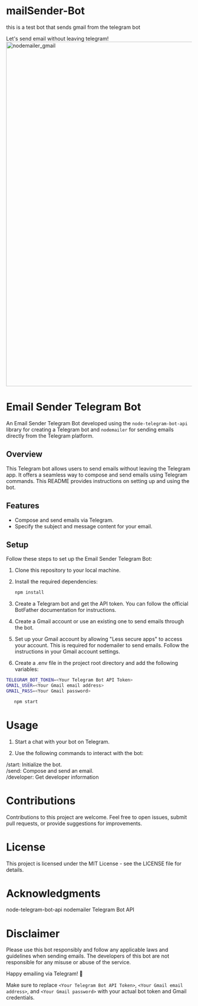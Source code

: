 # mailSender-Bot
this is a test bot that sends gmail from the telegram bot

Let's send email without leaving telegram!
<img width="936" alt="nodemailer_gmail" src="https://github.com/yididiya-kassahun/mailSender-Bot/assets/57259174/63fe806c-2208-4b25-b448-80b52a72a39f">



# Email Sender Telegram Bot

An Email Sender Telegram Bot developed using the `node-telegram-bot-api` library for creating a Telegram bot and `nodemailer` for sending emails directly from the Telegram platform.

## Overview

This Telegram bot allows users to send emails without leaving the Telegram app. It offers a seamless way to compose and send emails using Telegram commands. This README provides instructions on setting up and using the bot.

## Features

- Compose and send emails via Telegram.
- Specify the subject and message content for your email.

## Setup

Follow these steps to set up the Email Sender Telegram Bot:

1. Clone this repository to your local machine.

2. Install the required dependencies:
   ```bash
   npm install

1. Create a Telegram bot and get the API token. You can follow the official BotFather documentation for instructions.

2. Create a Gmail account or use an existing one to send emails through the bot.

3. Set up your Gmail account by allowing "Less secure apps" to access your account. This is required for nodemailer to send emails. Follow the instructions in your Gmail account settings.

4. Create a .env file in the project root directory and add the following variables:

```bash
TELEGRAM_BOT_TOKEN=<Your Telegram Bot API Token>
GMAIL_USER=<Your Gmail email address>
GMAIL_PASS=<Your Gmail password>
```

```bash
   npm start
```
# Usage
1. Start a chat with your bot on Telegram.

2. Use the following commands to interact with the bot:

/start: Initialize the bot. <br>
/send: Compose and send an email. <br>
/developer: Get developer information <br>

# Contributions
Contributions to this project are welcome. Feel free to open issues, submit pull requests, or provide suggestions for improvements.

# License
This project is licensed under the MIT License - see the LICENSE file for details.

# Acknowledgments
node-telegram-bot-api
nodemailer
Telegram Bot API

# Disclaimer
Please use this bot responsibly and follow any applicable laws and guidelines when sending emails. The developers of this bot are not responsible for any misuse or abuse of the service.

Happy emailing via Telegram! 🎉

Make sure to replace `<Your Telegram Bot API Token>`, `<Your Gmail email address>`, and `<Your Gmail password>` with your actual bot token and Gmail credentials.
